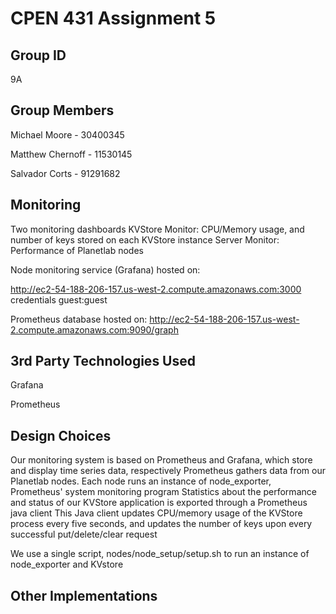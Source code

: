 # CPEN 431 Assignment 5 

## Group ID

9A

## Group Members

Michael Moore - 30400345

Matthew Chernoff - 11530145

Salvador Corts - 91291682

## Monitoring

Two monitoring dashboards
KVStore Monitor: CPU/Memory usage, and number of keys stored on each KVStore instance
Server Monitor: Performance of Planetlab nodes

Node monitoring service (Grafana) hosted on:

http://ec2-54-188-206-157.us-west-2.compute.amazonaws.com:3000
credentials guest:guest

Prometheus database hosted on:
http://ec2-54-188-206-157.us-west-2.compute.amazonaws.com:9090/graph
 
## 3rd Party Technologies Used

Grafana

Prometheus

## Design Choices

Our monitoring system is based on Prometheus and Grafana, which store and display time series data, respectively
Prometheus gathers data from our Planetlab nodes. Each node runs an instance of node_exporter, Prometheus' system monitoring program
Statistics about the performance and status of our KVStore application is exported through a Prometheus java client
This Java client updates CPU/memory usage of the KVStore process every five seconds, and updates the number of keys upon every successful put/delete/clear request

We use a single script, nodes/node_setup/setup.sh to run an instance of node_exporter and KVstore

## Other Implementations


